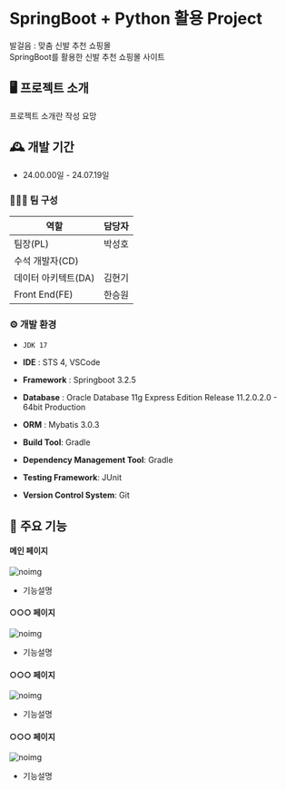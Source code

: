 # SpringBoot + Python 활용 Project
발걸음 : 맞춤 신발 추천 쇼핑몰 <br>
SpringBoot를 활용한 신발 추천 쇼핑몰 사이트

## 🖥️ 프로젝트 소개
프로젝트 소개란 작성 요망
<br>

## 🕰️ 개발 기간
* 24.00.00일 - 24.07.19일

### 🧑‍🤝‍🧑 팀 구성

| 역할                | 담당자 |
|---------------------|---------|
| 팀장(PL)         	  | 박성호 |
| 수석 개발자(CD)      |       |
| 데이터 아키텍트(DA)  | 김현기 |
| Front End(FE)       | 한승원 |


### ⚙️ 개발 환경
- `JDK 17`
- **IDE** : STS 4, VSCode
- **Framework** : Springboot 3.2.5
- **Database** : Oracle Database 11g Express Edition Release 11.2.0.2.0 - 64bit Production
- **ORM** : Mybatis 3.0.3
  
- **Build Tool**: Gradle
- **Dependency Management Tool**: Gradle
- **Testing Framework**: JUnit
- **Version Control System**: Git

## 📌 주요 기능
#### 메인 페이지
![noimg](https://github.com/kag0330/team5_v2sbm3c/assets/65347323/b8d7a4d7-4f71-46b9-ae81-718a4f8dad9f)
- 기능설명
#### ○○○ 페이지
![noimg](https://github.com/kag0330/team5_v2sbm3c/assets/65347323/b8d7a4d7-4f71-46b9-ae81-718a4f8dad9f)
- 기능설명
#### ○○○ 페이지
![noimg](https://github.com/kag0330/team5_v2sbm3c/assets/65347323/b8d7a4d7-4f71-46b9-ae81-718a4f8dad9f)
- 기능설명
#### ○○○ 페이지
![noimg](https://github.com/kag0330/team5_v2sbm3c/assets/65347323/b8d7a4d7-4f71-46b9-ae81-718a4f8dad9f)
- 기능설명
